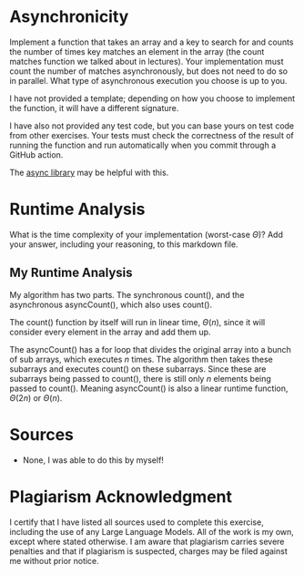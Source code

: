 # Asynchronicity

Implement a function that takes an array and a key to search for and counts the
number of times key matches an element in the array (the count matches function
we talked about in lectures). Your implementation must count the number of
matches asynchronously, but does not need to do so in parallel. What type of
asynchronous execution you choose is up to you.

I have not provided a template; depending on how you choose to implement the
function, it will have a different signature.

I have also not provided any test code, but you can base yours on test code from
other exercises. Your tests must check the correctness of the result of running
the function and run automatically when you commit through a GitHub action.

The [async library](https://caolan.github.io/async/v3/) may be helpful with
this.

# Runtime Analysis

What is the time complexity of your implementation (worst-case $\Theta$)? Add
your answer, including your reasoning, to this markdown file.


## My Runtime Analysis

My algorithm has two parts. The synchronous count(), and the asynchronous asyncCount(), which also uses count().

The count() function by itself will run in linear time, $\Theta(n)$, since it will consider every element in the array and add them up. 

The asyncCount() has a for loop that divides the original array into a bunch of sub arrays, which executes $n$ times. The algorithm then takes these subarrays and executes count() on these subarrays. Since these are subarrays being passed to count(), there is still only $n$ elements being passed to count(). Meaning asyncCount() is also a linear runtime function, $\Theta(2n)$ or $\Theta(n)$.


# Sources

- None, I was able to do this by myself!

# Plagiarism Acknowledgment
I certify that I have listed all sources used to complete this exercise, including the use of any Large Language Models. All of the work is my own, except where stated otherwise. I am aware that plagiarism carries severe penalties and that if plagiarism is suspected, charges may be filed against me without prior notice.